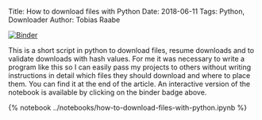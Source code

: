 Title: How to download files with Python
Date: 2018-06-11
Tags: Python, Downloader
Author: Tobias Raabe

[![Binder](https://mybinder.org/badge.svg)](https://mybinder.org/v2/gh/tobiasraabe/tobiasraabe.github.io/sources?filepath=notebooks%2Fhow-to-download-files-with-python.ipynb)

This is a short script in python to download files, resume downloads and to
validate downloads with hash values. For me it was necessary to write a program
like this so I can easily pass my projects to others without writing
instructions in detail which files they should download and where to place
them. You can find it at the end of the article. An interactive version of the
notebook is available by clicking on the binder badge above.

<!-- PELICAN_END_SUMMARY -->

{% notebook ../notebooks/how-to-download-files-with-python.ipynb %}
